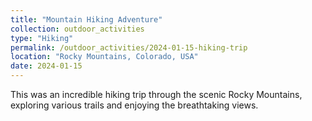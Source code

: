 ```yaml
---
title: "Mountain Hiking Adventure"
collection: outdoor_activities
type: "Hiking"
permalink: /outdoor_activities/2024-01-15-hiking-trip
location: "Rocky Mountains, Colorado, USA"
date: 2024-01-15
---
```


This was an incredible hiking trip through the scenic Rocky Mountains, exploring various trails and enjoying the breathtaking views.
